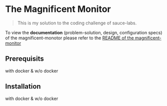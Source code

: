 # The Magnificent Monitor
> This is my solution to the coding challenge of sauce-labs.

To view the **documentation** (problem-solution, design, configuration specs) of the magnificent-monotor please refer to the 
[README of the magnificent-monitor](magnificent-monitor/README.md)

## Prerequisits
with docker & w/o docker

## Installation
with docker & w/o docker

